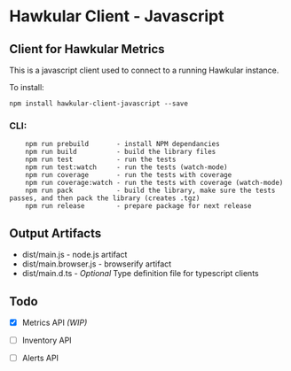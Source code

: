 # Hawkular Client - Javascript

## Client for Hawkular Metrics
This is a javascript client  used to connect to a running  Hawkular instance.

To install:
````
npm install hawkular-client-javascript --save

````

### CLI:

````
    npm run prebuild       - install NPM dependancies
    npm run build          - build the library files
    npm run test           - run the tests
    npm run test:watch     - run the tests (watch-mode)
    npm run coverage       - run the tests with coverage
    npm run coverage:watch - run the tests with coverage (watch-mode)
    npm run pack           - build the library, make sure the tests passes, and then pack the library (creates .tgz)
    npm run release        - prepare package for next release

````

## Output Artifacts
- dist/main.js - node.js artifact
- dist/main.browser.js - browserify artifact
- dist/main.d.ts - _Optional_ Type definition file for typescript clients

## Todo
- [x] Metrics API _(WIP)_
- [ ] Inventory API
- [ ] Alerts API

